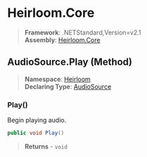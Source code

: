 # Heirloom.Core

> **Framework**: .NETStandard,Version=v2.1  
> **Assembly**: [Heirloom.Core][0]

## AudioSource.Play (Method)

> **Namespace**: [Heirloom][0]  
> **Declaring Type**: [AudioSource][1]

### Play()

Begin playing audio.

```cs
public void Play()
```

> **Returns** - `void`

[0]: ../../../Heirloom.Core.md
[1]: ../AudioSource.md

